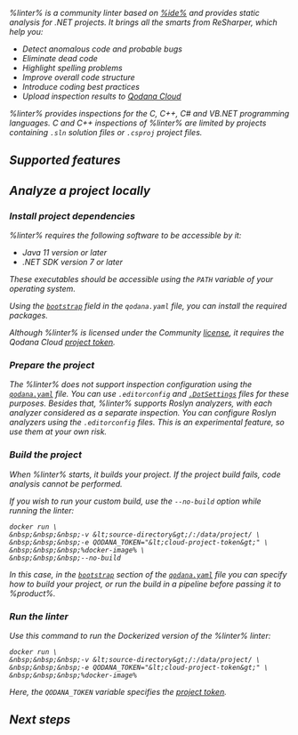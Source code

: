 [//]: # (title: Qodana Community for .NET)

<var name="dotsettings" value="https://www.jetbrains.com/help/resharper/Sharing_Configuration_Options.html#solution-team-shared-layer"/>
<var name="linter" value="Qodana Community for .NET"/>
<var name="ide" value="ReSharper"/>
<var name="docker-image" value="jetbrains/qodana-cdnet:2023.3-eap"/>
<var name="config-file" value="qodana-cdnet-docker-readme.xml"/>

%linter% is a community linter based on [%ide%](https://www.jetbrains.com/rider/) and provides static analysis for .NET projects.
It brings all the smarts from ReSharper, which help you:

* Detect anomalous code and probable bugs
* Eliminate dead code
* Highlight spelling problems
* Improve overall code structure
* Introduce coding best practices
* Upload inspection results to [Qodana Cloud](cloud-about.xml)

%linter% provides inspections for the C, C++, C# and VB.NET programming languages.
C and C++ inspections of %linter% are limited by projects containing `.sln` solution files or `.csproj` project files.

## Supported features

<include src="lib_qd.xml" include-id="linters-supported-features" use-filter="empty,cdnet"/>

## Analyze a project locally

### Install project dependencies

%linter% requires the following software to be accessible by it: 

* Java 11 version or later
* .NET SDK version 7 or later

These executables should be accessible using the `PATH` variable of your operating system. 

Using the [`bootstrap`](before-running-qodana.md) field in the `qodana.yaml` file, you can install the required packages. 

Although %linter% is licensed under the Community [license](pricing.md), it requires the 
Qodana Cloud [project token](cloud-onboarding.md). 

### Prepare the project

<include src="lib_qd.xml" include-id="docker-dotnet-specific-solution-project" use-filter="empty"/>

The %linter% does not support inspection configuration using the [`qodana.yaml`](qodana-yaml.md) file.
You can use `.editorconfig` and [`.DotSettings`](%dotsettings%) files for these purposes. Besides that, %linter% supports Roslyn analyzers, 
with each analyzer considered as a separate inspection. You can configure Roslyn analyzers using the `.editorconfig` 
files. This is an experimental feature, so use them at your own risk.

### Build the project

When %linter% starts, it builds your project. If the project build fails, code analysis cannot be performed.

If you wish to run your custom build, use the `--no-build` option while running the linter: 

```shell
docker run \
&nbsp;&nbsp;&nbsp;-v &lt;source-directory&gt;/:/data/project/ \
&nbsp;&nbsp;&nbsp;-e QODANA_TOKEN="&lt;cloud-project-token&gt;" \
&nbsp;&nbsp;&nbsp;%docker-image% \
&nbsp;&nbsp;&nbsp;--no-build
```

In this case, in the [`bootstrap`](before-running-qodana.md) section of the [`qodana.yaml`](qodana-yaml.md) file you can specify how to build 
your project, or run the build in a pipeline before passing it to %product%.

### Run the linter

Use this command to run the Dockerized version of the %linter% linter: 

```shell
docker run \
&nbsp;&nbsp;&nbsp;-v &lt;source-directory&gt;/:/data/project/ \
&nbsp;&nbsp;&nbsp;-e QODANA_TOKEN="&lt;cloud-project-token&gt;" \
&nbsp;&nbsp;&nbsp;%docker-image%
```

Here,  the `QODANA_TOKEN` variable specifies the [project token](project-token.md). 

## Next steps

<include src="lib_qd.xml" include-id="linter-next-steps-footer" use-filter="empty"/>
